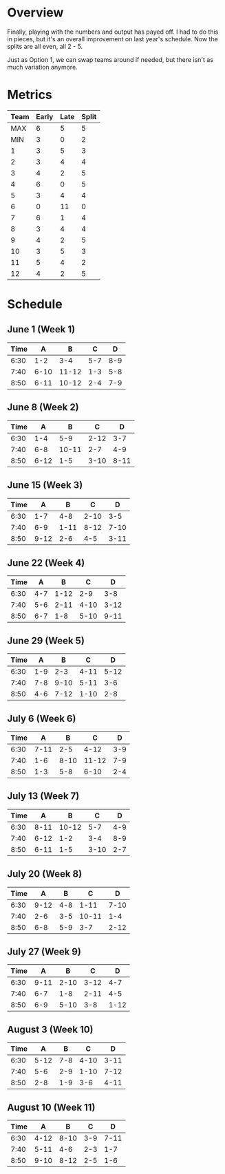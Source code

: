 # Overview

Finally, playing with the numbers and output has payed off. I had to do this in pieces, but it's an overall improvement on last year's schedule. Now the splits are all even, all 2 - 5.

Just as Option 1, we can swap teams around if needed, but there isn't as much variation anymore.

# Metrics

| Team  | Early | Late  | Split |
|-------|-------|-------|-------|
|  MAX  |    6  |    5  |    5  |
|  MIN  |    3  |    0  |    2  |
|    1  |    3  |    5  |    3  |
|    2  |    3  |    4  |    4  |
|    3  |    4  |    2  |    5  |
|    4  |    6  |    0  |    5  |
|    5  |    3  |    4  |    4  |
|    6  |    0  |   11  |    0  |
|    7  |    6  |    1  |    4  |
|    8  |    3  |    4  |    4  |
|    9  |    4  |    2  |    5  |
|   10  |    3  |    5  |    3  |
|   11  |    5  |    4  |    2  |
|   12  |    4  |    2  |    5  |

# Schedule

## June 1 (Week 1)

| Time |   A   |   B   |   C   |   D   |
|------|-------|-------|-------|-------|
| 6:30 |  1-2  |  3-4  |  5-7  |  8-9  |
| 7:40 |  6-10 | 11-12 |  1-3  |  5-8  |
| 8:50 |  6-11 | 10-12 |  2-4  |  7-9  |

## June 8 (Week 2)

| Time |   A   |   B   |   C   |   D   |
|------|-------|-------|-------|-------|
| 6:30 |  1-4  |  5-9  |  2-12 |  3-7  |
| 7:40 |  6-8  | 10-11 |  2-7  |  4-9  |
| 8:50 |  6-12 |  1-5  |  3-10 |  8-11 |

## June 15 (Week 3)

| Time |   A   |   B   |   C   |   D   |
|------|-------|-------|-------|-------|
| 6:30 |  1-7  |  4-8  |  2-10 |  3-5  |
| 7:40 |  6-9  |  1-11 |  8-12 |  7-10 |
| 8:50 |  9-12 |  2-6  |  4-5  |  3-11 |

## June 22 (Week 4)

| Time |   A   |   B   |   C   |   D   |
|------|-------|-------|-------|-------|
| 6:30 |  4-7  |  1-12 |  2-9  |  3-8  |
| 7:40 |  5-6  |  2-11 |  4-10 |  3-12 |
| 8:50 |  6-7  |  1-8  |  5-10 |  9-11 |

## June 29 (Week 5)

| Time |   A   |   B   |   C   |   D   |
|------|-------|-------|-------|-------|
| 6:30 |  1-9  |  2-3  |  4-11 |  5-12 |
| 7:40 |  7-8  |  9-10 |  5-11 |  3-6  |
| 8:50 |  4-6  |  7-12 |  1-10 |  2-8  |

## July 6 (Week 6)

| Time |   A   |   B   |   C   |   D   |
|------|-------|-------|-------|-------|
| 6:30 |  7-11 |  2-5  |  4-12 |  3-9  |
| 7:40 |  1-6  |  8-10 | 11-12 |  7-9  |
| 8:50 |  1-3  |  5-8  |  6-10 |  2-4  |

## July 13 (Week 7)

| Time |   A   |   B   |   C   |   D   |
|------|-------|-------|-------|-------|
| 6:30 |  8-11 | 10-12 |  5-7  |  4-9  |
| 7:40 |  6-12 |  1-2  |  3-4  |  8-9  |
| 8:50 |  6-11 |  1-5  |  3-10 |  2-7  |

## July 20 (Week 8)

| Time |   A   |   B   |   C   |   D   |
|------|-------|-------|-------|-------|
| 6:30 |  9-12 |  4-8  |  1-11 |  7-10 |
| 7:40 |  2-6  |  3-5  | 10-11 |  1-4  |
| 8:50 |  6-8  |  5-9  |  3-7  |  2-12 |

## July 27 (Week 9)

| Time |   A   |   B   |   C   |   D   |
|------|-------|-------|-------|-------|
| 6:30 |  9-11 |  2-10 |  3-12 |  4-7  |
| 7:40 |  6-7  |  1-8  |  2-11 |  4-5  |
| 8:50 |  6-9  |  5-10 |  3-8  |  1-12 |

## August 3 (Week 10)

| Time |   A   |   B   |   C   |   D   |
|------|-------|-------|-------|-------|
| 6:30 |  5-12 |  7-8  |  4-10 |  3-11 |
| 7:40 |  5-6  |  2-9  |  1-10 |  7-12 |
| 8:50 |  2-8  |  1-9  |  3-6  |  4-11 |

## August 10 (Week 11)

| Time |   A   |   B   |   C   |   D   |
|------|-------|-------|-------|-------|
| 6:30 |  4-12 |  8-10 |  3-9  |  7-11 |
| 7:40 |  5-11 |  4-6  |  2-3  |  1-7  |
| 8:50 |  9-10 |  8-12 |  2-5  |  1-6  |
